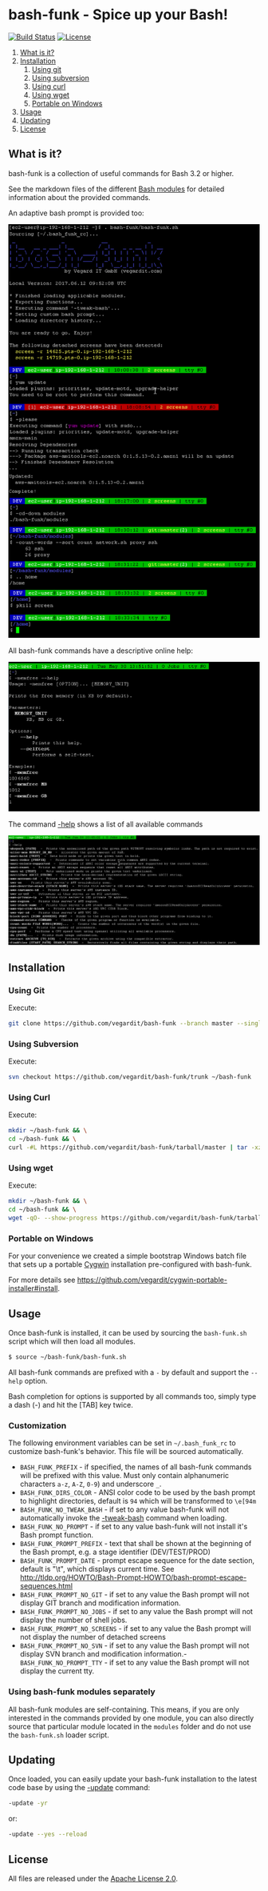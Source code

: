 # bash-funk - Spice up your Bash!

[![Build Status](https://travis-ci.org/vegardit/bash-funk.svg?branch=master)](https://travis-ci.org/vegardit/bash-funk)
[![License](https://img.shields.io/github/license/vegardit/bash-funk.svg?label=license)](#license)

1. [What is it?](#what-is-it)
1. [Installation](#install)
    1. [Using git](#install-with-git)
    1. [Using subversion](#install-with-svn)
    1. [Using curl](#install-with-curl)
    1. [Using wget](#install-with-wget)
    1. [Portable on Windows](#install-win-portable)
1. [Usage](#usage)
1. [Updating](#update)
1. [License](#license)


## <a name="what-is-it"></a>What is it?

bash-funk is a collection of useful commands for Bash 3.2 or higher.

See the markdown files of the different [Bash modules](https://github.com/vegardit/bash-funk/tree/master/docs) for detailed information about the provided commands.

An adaptive bash prompt is provided too:

![console](docs/img/console.png)

All bash-funk commands have a descriptive online help:

![function_help](docs/img/function_help.png)

The command [-help](https://github.com/vegardit/bash-funk/blob/master/docs/misc.md#-help) shows a list of all available commands

![help](docs/img/help.png)


## <a name="install"></a>Installation

### <a name="install-with-git"></a>Using Git

Execute:
```bash
git clone https://github.com/vegardit/bash-funk --branch master --single-branch ~/bash-funk
```

### <a name="install-with-svn"></a>Using Subversion

Execute:
```bash
svn checkout https://github.com/vegardit/bash-funk/trunk ~/bash-funk
```

### <a name="install-with-curl"></a>Using Curl

Execute:
```bash
mkdir ~/bash-funk && \
cd ~/bash-funk && \
curl -#L https://github.com/vegardit/bash-funk/tarball/master | tar -xzv --strip-components 1
```

### <a name="install-with-wget"></a>Using wget

Execute:
```bash
mkdir ~/bash-funk && \
cd ~/bash-funk && \
wget -qO- --show-progress https://github.com/vegardit/bash-funk/tarball/master | tar -xzv --strip-components 1
```

### <a name="install-win-portable"></a>Portable on Windows

For your convenience we created a simple bootstrap Windows batch file that sets up a portable [Cygwin](http://cygwin.org) installation pre-configured with bash-funk.

For more details see https://github.com/vegardit/cygwin-portable-installer#install.


## <a name="usage"></a>Usage

Once bash-funk is installed, it can be used by sourcing the `bash-funk.sh` script which will then load all modules.

```bash
$ source ~/bash-funk/bash-funk.sh
```

All bash-funk commands are prefixed with a `-` by default and support the `--help` option.

Bash completion for options is supported by all commands too, simply type a dash (-) and hit the [TAB] key twice.

### Customization

The following environment variables can be set in `~/.bash_funk_rc` to customize bash-funk's behavior. This file will be sourced automatically.

- `BASH_FUNK_PREFIX` - if specified, the names of all bash-funk commands will be prefixed with this value. Must only contain alphanumeric characters `a-z`, `A-Z`, `0-9`) and underscore `_`.
- `BASH_FUNK_DIRS_COLOR` - ANSI color code to be used by the bash prompt to highlight directories, default is `94` which will be transformed to `\e[94m`
- `BASH_FUNK_NO_TWEAK_BASH`     - if set to any value bash-funk will not automatically invoke the [-tweak-bash](https://github.com/vegardit/bash-funk/blob/master/docs/misc.md#-tweak-bash) command when loading.
- `BASH_FUNK_NO_PROMPT`         - if set to any value bash-funk will not install it's Bash prompt function.
- `BASH_FUNK_PROMPT_PREFIX`     - text that shall be shown at the beginning of the Bash prompt, e.g. a stage identifier (DEV/TEST/PROD)
- `BASH_FUNK_PROMPT_DATE`       - prompt escape sequence for the date section, default is "\t", which displays current time. See http://tldp.org/HOWTO/Bash-Prompt-HOWTO/bash-prompt-escape-sequences.html
- `BASH_FUNK_PROMPT_NO_GIT`     - if set to any value the Bash prompt will not display GIT branch and modification information.
- `BASH_FUNK_PROMPT_NO_JOBS`    - if set to any value the Bash prompt will not display the number of shell jobs.
- `BASH_FUNK_PROMPT_NO_SCREENS` - if set to any value the Bash prompt will not display the number of detached screens
- `BASH_FUNK_PROMPT_NO_SVN`     - if set to any value the Bash prompt will not display SVN branch and modification information.- `BASH_FUNK_NO_PROMPT_TTY`    - if set to any value the Bash prompt will not display the current tty.

### Using bash-funk modules separately

All bash-funk modules are self-containing. This means, if you are only interested in the commands provided by one module, you can also directly source that particular module located in the `modules` folder and do not use the `bash-funk.sh` loader script.


## <a name="update"></a>Updating

Once loaded, you can easily update your bash-funk installation to the latest code base by using the [-update](https://github.com/vegardit/bash-funk/blob/master/docs/misc.md#-update) command:

```bash
-update -yr
```

or:

```bash
-update --yes --reload
```


## <a name="license"></a>License

All files are released under the [Apache License 2.0](https://github.com/vegardit/bash-funk/blob/master/LICENSE.txt).
